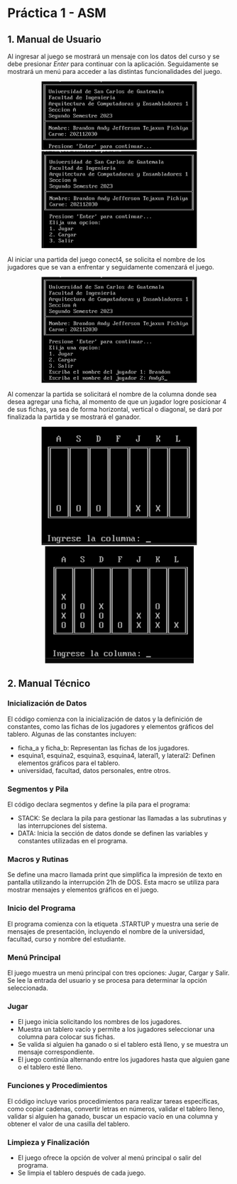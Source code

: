 # Práctica 1 - ASM
## 1. Manual de Usuario

Al ingresar al juego se mostrará un mensaje con los datos del curso y se debe presionar *Enter* para continuar con la aplicación.
Seguidamente se mostrará un menú para acceder a las distintas funcionalidades del juego.

<p align="center">
    <img src="Img/1.png" width="350px">
    <img src="Img/2.png" width="350px">
</p>

Al iniciar una partida del juego conect4, se solicita el nombre de los jugadores que se van a enfrentar y seguidamente comenzará el juego.

<p align="center">
    <img src="Img/3.png" width="350px">
</p>

Al comenzar la partida se solicitará el nombre de la columna donde sea desea agregar una ficha, al momento de que un jugador logre posicionar 4 de sus fichas, ya sea de forma horizontal, vertical o diagonal, se dará por finalizada la partida y se mostrará el ganador.

<p align="center">
    <img src="Img/4.png" width="350px">
    <img src="Img/5.png" width="335px">
</p>

## 2. Manual Técnico

### Inicialización de Datos
El código comienza con la inicialización de datos y la definición de constantes, como las fichas de los jugadores y elementos gráficos del tablero. Algunas de las constantes incluyen:

* ficha_a y ficha_b: Representan las fichas de los jugadores.
* esquina1, esquina2, esquina3, esquina4, lateral1, y lateral2: Definen elementos gráficos para el tablero.
* universidad, facultad, datos personales, entre otros.

### Segmentos y Pila
El código declara segmentos y define la pila para el programa:

* STACK: Se declara la pila para gestionar las llamadas a las subrutinas y las interrupciones del sistema.
* DATA: Inicia la sección de datos donde se definen las variables y constantes utilizadas en el programa.

### Macros y Rutinas
Se define una macro llamada print que simplifica la impresión de texto en pantalla utilizando la interrupción 21h de DOS. Esta macro se utiliza para mostrar mensajes y elementos gráficos en el juego.

### Inicio del Programa
El programa comienza con la etiqueta .STARTUP y muestra una serie de mensajes de presentación, incluyendo el nombre de la universidad, facultad, curso y nombre del estudiante.

### Menú Principal
El juego muestra un menú principal con tres opciones: Jugar, Cargar y Salir. Se lee la entrada del usuario y se procesa para determinar la opción seleccionada.

### Jugar
* El juego inicia solicitando los nombres de los jugadores.
* Muestra un tablero vacío y permite a los jugadores seleccionar una columna para colocar sus fichas.
* Se valida si alguien ha ganado o si el tablero está lleno, y se muestra un mensaje correspondiente.
* El juego continúa alternando entre los jugadores hasta que alguien gane o el tablero esté lleno.

### Funciones y Procedimientos
El código incluye varios procedimientos para realizar tareas específicas, como copiar cadenas, convertir letras en números, validar el tablero lleno, validar si alguien ha ganado, buscar un espacio vacío en una columna y obtener el valor de una casilla del tablero.

### Limpieza y Finalización
* El juego ofrece la opción de volver al menú principal o salir del programa.
* Se limpia el tablero después de cada juego.